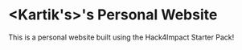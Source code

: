 # <Kartik's>'s Personal Website
This is a personal website built using the Hack4Impact Starter Pack!
<You can add any description you want here.>